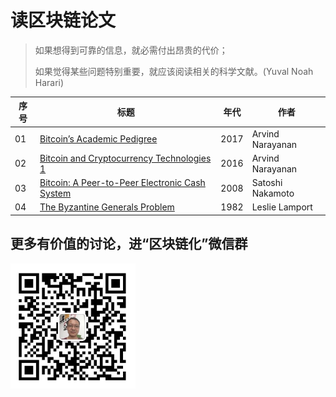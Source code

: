 # 读区块链论文

> 如果想得到可靠的信息，就必需付出昂贵的代价；
>
> 如果觉得某些问题特别重要，就应该阅读相关的科学文献。(Yuval Noah Harari)

序号  | 标题 | 年代 | 作者
-----|------|-----|----
01|[Bitcoin’s Academic Pedigree](https://github.com/samzhuwj/blockchain-papers/blob/master/读%20Bitcoin’s%20Academic%20Pedigree.jpg?raw=true)|2017|Arvind Narayanan
02|[Bitcoin and Cryptocurrency Technologies 1](https://github.com/samzhuwj/blockchain-papers/blob/master/读%20Bitcoin%20and%20Cryptocurrency%20Technologies%201.jpg?raw=true)|2016|Arvind Narayanan
03|[Bitcoin: A Peer-to-Peer Electronic Cash System](https://github.com/samzhuwj/blockchain-papers/blob/master/读%20Bitcoin-%20A%20Peer-to-Peer%20Electronic%20Cash%20System.jpg?raw=true)|2008|Satoshi Nakamoto
04|[The Byzantine Generals Problem](https://github.com/samzhuwj/blockchain-papers/blob/master/读%20The%20Byzantine%20Generals%20Problem.jpg?raw=true)|1982|Leslie Lamport

## 更多有价值的讨论，进“区块链化”微信群
<img src="qrcode.jpg" alt="My QR Code" width="200" height="200" />
